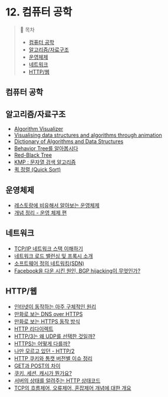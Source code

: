 # 12. 컴퓨터 공학

> 📌 목차
> - [컴퓨터 공학](#컴퓨터-공학)
> - [알고리즘/자료구조](#알고리즘/자료구조)
> - [운영체제](#운영체제)
> - [네트워크](#네트워크)
> - [HTTP/웹](#HTTP/웹)

## 컴퓨터 공학

## 알고리즘/자료구조
- [Algorithm Visualizer](https://algorithm-visualizer.org)
- [Visualising data structures and algorithms through animation](https://visualgo.net)
- [Dictionary of Algorithms and Data Structures](https://xlinux.nist.gov/dads/)
- [Behavior Tree를 알아봅시다](https://engineering.linecorp.com/ko/blog/behavior-tree/)
- [Red-Black Tree](https://zeddios.tistory.com/237)
- [KMP : 문자열 검색 알고리즘](https://bowbowbow.tistory.com/6)
- [퀵 정렬 (Quick Sort)](https://johngrib.github.io/wiki/quick-sort/)


## 운영체제
- [레스토랑에 비유해서 알아보는 운영체제](https://wormwlrm.github.io/2021/10/04/OS-Restaurant.html)
- [개념 정리 - 운영 체제 편](https://brunch.co.kr/@toughrogrammer/15)


## 네트워크
- [TCP/IP 네트워크 스택 이해하기](https://d2.naver.com/helloworld/47667)
- [네트워크 로드 밸런싱 및 프록시 소개](https://ziwon.github.io/post/modern-network-load-balancing-and-proxying/)
- [소프트웨어 정의 네트워킹(SDN)](https://no1.technology/13)
- [Facebook을 다운 시킨 원인, BGP hijacking이 무엇인가?](https://dataportal.kr/14)


## HTTP/웹
- [인터넷이 동작하는 아주 구체적인 원리](https://parksb.github.io/article/36.html)
- [만화로 보는 DNS over HTTPS](http://hacks.mozilla.or.kr/2019/10/a-cartoon-intro-to-dns-over-https/)
- [만화로 보는 HTTPS 동작 방식](https://howhttps.works/ko/)
- [HTTP 리다이렉트](https://developer.mozilla.org/ko/docs/Web/HTTP/Redirections)
- [HTTP/3는 왜 UDP를 선택한 것일까?](https://evan-moon.github.io/2019/10/08/what-is-http3)
- [HTTPS는 어떻게 다를까?](https://parksb.github.io/article/24.html)
- [나만 모르고 있던 - HTTP/2](https://www.popit.kr/나만-모르고-있던-http2/)
- [HTTP 쿠키와 톰캣 버전별 이슈 정리](https://meetup.toast.com/posts/172)
- [GET과 POST의 차이](https://blog.outsider.ne.kr/312)
- [쿠키, 세션, 캐시가 뭔가요?](https://youtu.be/OpoVuwxGRDI)
- [서버의 상태를 알려주는 HTTP 상태코드](https://evan-moon.github.io/2020/03/15/about-http-status-code/)
- [TCP의 흐름제어, 오류제어, 혼잡제어 개념에 대한 개요](https://roka88.dev/114)
